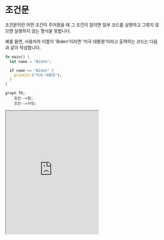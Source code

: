 # 조건문

조건문이란 어떤 조건이 주어졌을 때 그 조건이 참이면 일부 코드를 실행하고 그렇지 않으면 실행하지 않는 형식을 뜻합니다.

예를 들면, 사용자의 이름이 'Biden'이라면 '미국 대통령'이라고 출력하는 코드는 다음과 같이 작성합니다.

```rust
fn main() {
  let name = "Biden";

  if name == "Biden" {
    println!("미국 대통령");
  }
}
```

```mermaid
graph TD;
    조건-->참;
    조건-->거짓;
```

<iframe
  loading="lazy"
  title="Rust IDLE"
  src="https://play.rust-lang.org/?version=stable&mode=debug&edition=2021&code=fn%20main()%20%7B%0D%0A%20%20let%20name%20%3D%20%22Biden%22%3B%0D%0A%0D%0A%20%20if%20name%20%3D%3D%20%22Biden%22%20%7B%0D%0A%20%20%20%20println!(%22%EB%AF%B8%EA%B5%AD%20%EB%8C%80%ED%86%B5%EB%A0%B9%22)%3B%0D%0A%20%20%7D%0D%0A%7D"
  height="400"
/>

## if-else 형식

if-else는 if와 같지만 그 조건이 해당할 때 똑같이 일부 코드를 실행하지만 그 조건이 틀리다면 else 안에 그 코드를 넣을 수 있습니다.

즉, else라는 또 다른 코드를 추가한 조건문입니다.

```rust
fn main() {
  let name = "Biden";

  if name == "Biden" {
    println!("미국 대통령");
  } else {
    println!("아니요, 아니요, 미국 대통령이 아니요");
  }
}
```

<iframe
  loading="lazy"
  title="Rust IDLE"
  src="https://play.rust-lang.org/?version=stable&mode=debug&edition=2021&code=%0D%0Afn%20main()%20%7B%0D%0A%20%20let%20name%20%3D%20%22Biden%22%3B%0D%0A%0D%0A%20%20if%20name%20%3D%3D%20%22Biden%22%20%7B%0D%0A%20%20%20%20println!(%22%EB%AF%B8%EA%B5%AD%20%EB%8C%80%ED%86%B5%EB%A0%B9%22)%3B%0D%0A%20%20%7D%20else%20%7B%0D%0A%20%20%20%20println!(%22%EC%95%84%EB%8B%88%EC%9A%94%2C%20%EC%95%84%EB%8B%88%EC%9A%94%2C%20%EB%AF%B8%EA%B5%AD%20%EB%8C%80%ED%86%B5%EB%A0%B9%EC%9D%B4%20%EC%95%84%EB%8B%88%EC%9A%94%22)%3B%0D%0A%20%20%7D%0D%0A%7D"
  height="400"
/>

## if-else if-else 형식

else if는 저번 조건이 틀리면서 이번에 다시 해당하는 조건이 성립한다면 실행할 코드를 넣을 수 있습니다.

즉, if의 조건이 틀리면 else if를 실행하고 else는 실행하지 않습니다.

하지만 if의 조건도 틀리고 else if의 조건도 틀리면 그 때 else를 실행합니다.

```rust
fn main() {
  let name = "Biden";

  if name == "Biden" {
    println!("미국 대통령");
  } else if name == "Trump" {
    println!("전 미국 대통령");
  } else {
    println!("아니요, 아니요, 미국 대통령이 아니요");
  }
}
```

<iframe
  loading="lazy"
  title="Rust IDLE"
  src="https://play.rust-lang.org/?version=stable&mode=debug&edition=2021&code=fn%20main()%20%7B%0D%0A%20%20let%20name%20%3D%20%22Biden%22%3B%0D%0A%0D%0A%20%20if%20name%20%3D%3D%20%22Biden%22%20%7B%0D%0A%20%20%20%20println!(%22%EB%AF%B8%EA%B5%AD%20%EB%8C%80%ED%86%B5%EB%A0%B9%22)%3B%0D%0A%20%20%7D%20else%20if%20name%20%3D%3D%20%22Trump%22%20%7B%0D%0A%20%20%20%20println!(%22%EC%A0%84%20%EB%AF%B8%EA%B5%AD%20%EB%8C%80%ED%86%B5%EB%A0%B9%22)%3B%0D%0A%20%20%7D%20else%20%7B%0D%0A%20%20%20%20println!(%22%EC%95%84%EB%8B%88%EC%9A%94%2C%20%EC%95%84%EB%8B%88%EC%9A%94%2C%20%EB%AF%B8%EA%B5%AD%20%EB%8C%80%ED%86%B5%EB%A0%B9%EC%9D%B4%20%EC%95%84%EB%8B%88%EC%9A%94%22)%3B%0D%0A%20%20%7D%0D%0A%7D"
  height="400"
/>
